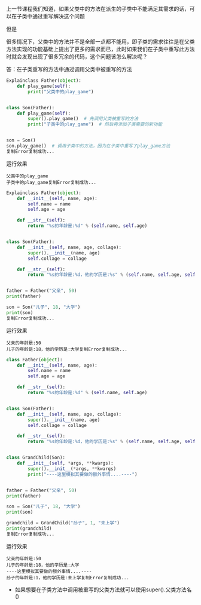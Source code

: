 上一节课程我们知道，如果父类中的方法在派生的子类中不能满足其需求的话，可以在子类中通过重写解决这个问题

但是

很多情况下，父类中的方法并不是全部一点都不能用，即子类的需求往往是在父类方法实现的功能基础上提出了更多的需求而已，此时如果我们在子类中重写此方法时就会发现出现了很多冗余的代码，这个问题该怎么解决呢？

答：在子类重写的方法中通过调用父类中被重写的方法

```python
Explainclass Father(object):
    def play_game(self):
        print("父类中的play_game")


class Son(Father):
    def play_game(self):
        super().play_game()  # 先调用父类被重写的方法
        print("子类中的play_game")  # 然后再添加子类需要的新功能


son = Son()
son.play_game()  # 调用子类中的方法，因为在子类中重写了play_game方法
复制Error复制成功...
```

运行效果

```
父类中的play_game
子类中的play_game复制Error复制成功...
```

```python
Explainclass Father(object):
    def __init__(self, name, age):
        self.name = name
        self.age = age

    def __str__(self):
        return "%s的年龄是:%d" % (self.name, self.age)


class Son(Father):
    def __init__(self, name, age, collage):
        super().__init__(name, age)
        self.collage = collage

    def __str__(self):
        return "%s的年龄是:%d，他的学历是:%s" % (self.name, self.age, self.collage)


father = Father("父亲", 50)
print(father)

son = Son("儿子", 18, "大学")
print(son)
复制Error复制成功...
```

运行效果

```
父亲的年龄是:50
儿子的年龄是:18，他的学历是:大学复制Error复制成功...
```

```python
class Father(object):
    def __init__(self, name, age):
        self.name = name
        self.age = age

    def __str__(self):
        return "%s的年龄是:%d" % (self.name, self.age)


class Son(Father):
    def __init__(self, name, age, collage):
        super().__init__(name, age)
        self.collage = collage

    def __str__(self):
        return "%s的年龄是:%d，他的学历是:%s" % (self.name, self.age, self.collage)


class GrandChild(Son):
    def __init__(self, *args, **kwargs):
        super().__init__(*args, **kwargs)
        print("----这里模拟其要做的额外事情....----")


father = Father("父亲", 50)
print(father)

son = Son("儿子", 18, "大学")
print(son)

grandchild = GrandChild("孙子", 1, "未上学")
print(grandchild)
复制Error复制成功...
```

运行效果

```
父亲的年龄是:50
儿子的年龄是:18，他的学历是:大学
----这里模拟其要做的额外事情....----
孙子的年龄是:1，他的学历是:未上学复制Error复制成功...
```

- 如果想要在子类方法中调用被重写的父类方法就可以使用super().父类方法名()